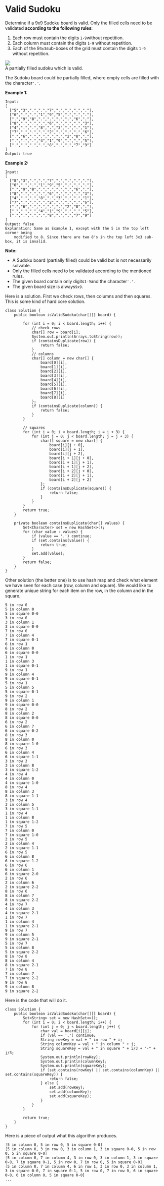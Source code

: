 # Valid Sudoku

Determine if a 9x9 Sudoku board is valid. Only the filled cells need to be validated **according to the following rules**:

1. Each row must contain the digits `1-9`without repetition.
2. Each column must contain the digits `1-9` without repetition.
3. Each of the 9`3x3`sub-boxes of the grid must contain the digits `1-9` without repetition.

![](https://upload.wikimedia.org/wikipedia/commons/thumb/f/ff/Sudoku-by-L2G-20050714.svg/250px-Sudoku-by-L2G-20050714.svg.png)  
A partially filled sudoku which is valid.

The Sudoku board could be partially filled, where empty cells are filled with the character`'.'`.

**Example 1:**

```
Input:
[
  ["5","3",".",".","7",".",".",".","."],
  ["6",".",".","1","9","5",".",".","."],
  [".","9","8",".",".",".",".","6","."],
  ["8",".",".",".","6",".",".",".","3"],
  ["4",".",".","8",".","3",".",".","1"],
  ["7",".",".",".","2",".",".",".","6"],
  [".","6",".",".",".",".","2","8","."],
  [".",".",".","4","1","9",".",".","5"],
  [".",".",".",".","8",".",".","7","9"]
]
Output: true
```

**Example 2:**

```
Input:
[
  ["8","3",".",".","7",".",".",".","."],
  ["6",".",".","1","9","5",".",".","."],
  [".","9","8",".",".",".",".","6","."],
  ["8",".",".",".","6",".",".",".","3"],
  ["4",".",".","8",".","3",".",".","1"],
  ["7",".",".",".","2",".",".",".","6"],
  [".","6",".",".",".",".","2","8","."],
  [".",".",".","4","1","9",".",".","5"],
  [".",".",".",".","8",".",".","7","9"]
]
Output: false
Explanation: Same as Example 1, except with the 5 in the top left corner being 
    modified to 8. Since there are two 8's in the top left 3x3 sub-box, it is invalid.
```

**Note:**

* A Sudoku board \(partially filled\) could be valid but is not necessarily solvable.
* Only the filled cells need to be validated according to the mentioned rules.
* The given board contain only digits`1-9`and the character`'.'`.
* The given board size is always`9x9`.

Here is a solution. First we check rows, then columns and then squares. This is some kind of hard core solution.

```
class Solution {
    public boolean isValidSudoku(char[][] board) {

        for (int i = 0; i < board.length; i++) {
            // check rows
            char[] row = board[i];
            System.out.println(Arrays.toString(row));
            if (containsDuplicate(row)) {
                return false;
            }
            // columns
            char[] column = new char[] {
                board[0][i],
                board[1][i],
                board[2][i],
                board[3][i],
                board[4][i],
                board[5][i], 
                board[6][i], 
                board[7][i], 
                board[8][i]
            };
            if (containsDuplicate(column)) {
                return false;
            }
        }

        // squares
        for (int i = 0; i < board.length; i = i + 3) {
            for (int j = 0; j < board.length; j = j + 3) {
                char[] square = new char[] {
                    board[i][j + 0],
                    board[i][j + 1],
                    board[i][j + 2],
                    board[i + 1][j + 0],
                    board[i + 1][j + 1],
                    board[i + 1][j + 2], 
                    board[i + 2][j + 0], 
                    board[i + 2][j + 1], 
                    board[i + 2][j + 2]
                };
                if (containsDuplicate(square)) {
                    return false;
                }
            }
        }
        return true;
    }

    private boolean containsDuplicate(char[] values) {
        Set<Character> set = new HashSet<>();
        for (char value : values) {
            if (value == '.') continue;
            if (set.contains(value)) {
                return true;
            }
            set.add(value);
        }
        return false;
    }
}
```

Other solution \(the better one\) is to use hash map and check what element we have seen for each case \(row, column and square\). We would like to generate unique string for each item on the row, in the column and in the square.

```
5 in row 0
5 in column 0
5 in square 0-0
3 in row 0
3 in column 1
3 in square 0-0
7 in row 0
7 in column 4
7 in square 0-1
6 in row 1
6 in column 0
6 in square 0-0
1 in row 1
1 in column 3
1 in square 0-1
9 in row 1
9 in column 4
9 in square 0-1
5 in row 1
5 in column 5
5 in square 0-1
9 in row 2
9 in column 1
9 in square 0-0
8 in row 2
8 in column 2
8 in square 0-0
6 in row 2
6 in column 7
6 in square 0-2
8 in row 3
8 in column 0
8 in square 1-0
6 in row 3
6 in column 4
6 in square 1-1
3 in row 3
3 in column 8
3 in square 1-2
4 in row 4
4 in column 0
4 in square 1-0
8 in row 4
8 in column 3
8 in square 1-1
3 in row 4
3 in column 5
3 in square 1-1
1 in row 4
1 in column 8
1 in square 1-2
7 in row 5
7 in column 0
7 in square 1-0
2 in row 5
2 in column 4
2 in square 1-1
6 in row 5
6 in column 8
6 in square 1-2
6 in row 6
6 in column 1
6 in square 2-0
2 in row 6
2 in column 6
2 in square 2-2
8 in row 6
8 in column 7
8 in square 2-2
4 in row 7
4 in column 3
4 in square 2-1
1 in row 7
1 in column 4
1 in square 2-1
9 in row 7
9 in column 5
9 in square 2-1
5 in row 7
5 in column 8
5 in square 2-2
8 in row 8
8 in column 4
8 in square 2-1
7 in row 8
7 in column 7
7 in square 2-2
9 in row 8
9 in column 8
9 in square 2-2
```

Here is the code that will do it.

```
class Solution {
    public boolean isValidSudoku(char[][] board) {
        Set<String> set = new HashSet<>();
        for (int i = 0; i < board.length; i++) {
            for (int j = 0; j < board.length; j++) {
                char val = board[i][j];
                if (val == '.') continue;
                String rowKey = val + " in row " + i;
                String columnKey = val + " in column " + j;
                String squareKey = val + " in square " + i/3 + "-" + j/3;
                System.out.println(rowKey);
                System.out.println(columnKey);
                System.out.println(squareKey);
                if (set.contains(rowKey) || set.contains(columnKey) || set.contains(squareKey)) {
                    return false;
                } else {
                    set.add(rowKey);
                    set.add(columnKey);
                    set.add(squareKey);
                }
            }
        }

        return true;
    }
}
```

Here is a piece of output what this algorithm produces.

```
[5 in column 0, 5 in row 0, 5 in square 0-0]
[5 in column 0, 3 in row 0, 3 in column 1, 3 in square 0-0, 5 in row 0, 5 in square 0-0]
[5 in column 0, 7 in column 4, 3 in row 0, 3 in column 1, 3 in square 0-0, 7 in square 0-1, 5 in row 0, 7 in row 0, 5 in square 0-0]
[5 in column 0, 7 in column 4, 6 in row 1, 3 in row 0, 3 in column 1, 3 in square 0-0, 7 in square 0-1, 5 in row 0, 7 in row 0, 6 in square 0-0, 6 in column 0, 5 in square 0-0]
...
```



